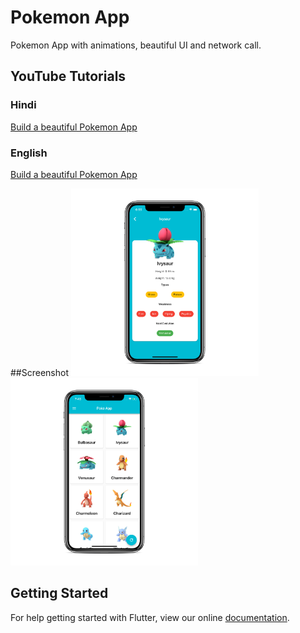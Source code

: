 # Pokemon App

Pokemon App with animations, beautiful UI and network call.

## YouTube Tutorials
### Hindi
[Build a beautiful Pokemon App](https://youtu.be/0K3Zq3XqdAo)
### English
[Build a beautiful Pokemon App](https://youtu.be/yeXJqZCiwTQ)

##Screenshot
<img src="ss.png" height="300em" /><img src="ss2.png" height="300em" />


## Getting Started

For help getting started with Flutter, view our online
[documentation](https://flutter.io/).
